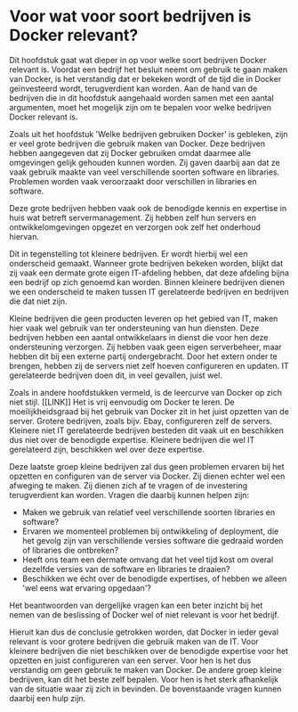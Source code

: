 # Voor wat voor soort bedrijven is Docker relevant?

Dit hoofdstuk gaat wat dieper in op voor welke soort bedrijven Docker relevant is. Voordat een bedrijf het besluit neemt om gebruik te gaan maken van Docker, is het verstandig dat er bekeken wordt of de tijd die in Docker geïnvesteerd wordt, terugverdient kan worden. Aan de hand van de bedrijven die in dit hoofdstuk aangehaald worden samen met een aantal argumenten, moet het mogelijk zijn om te bepalen voor welke bedrijven Docker relevant is.

Zoals uit het hoofdstuk 'Welke bedrijven gebruiken Docker' is gebleken, zijn er veel grote bedrijven die gebruik maken van Docker. Deze bedrijven hebben aangegeven dat zij Docker gebruiken omdat daarmee alle omgevingen gelijk gehouden kunnen worden. Zij gaven daarbij aan dat ze vaak gebruik maakte van veel verschillende soorten software en libraries. Problemen worden vaak veroorzaakt door verschillen in libraries en software.

Deze grote bedrijven hebben vaak ook de benodigde kennis en expertise in huis wat betreft servermanagement. Zij hebben zelf hun servers en ontwikkelomgevingen opgezet en verzorgen ook zelf het onderhoud hiervan.

Dit in tegenstelling tot kleinere bedrijven. Er wordt hierbij wel een onderscheid gemaakt. Wanneer grote bedrijven bekeken worden, blijkt dat zij vaak een dermate grote eigen IT-afdeling hebben, dat deze afdeling bijna een bedrijf op zich genoemd kan worden. Binnen kleinere bedrijven dienen we een onderscheid te maken tussen IT gerelateerde bedrijven en bedrijven die dat niet zijn.

Kleine bedrijven die geen producten leveren op het gebied van IT, maken hier vaak wel gebruik van ter ondersteuning van hun diensten. Deze bedrijven hebben een aantal ontwikkelaars in dienst die voor hen deze ondersteuning verzorgen. Zij hebben vaak geen eigen serverbeheer, maar hebben dit bij een externe partij ondergebracht. Door het extern onder te brengen, hebben zij de servers niet zelf hoeven configureren en updaten. IT gerelateerde bedrijven doen dit, in veel gevallen, juist wel.

Zoals in andere hoofdstukken vermeld, is de leercurve van Docker op zich niet stijl. [[LINK]] Het is vrij eenvoudig om Docker te leren. De moeilijkheidsgraad bij het gebruik van Docker zit in het juist opzetten van de server. Grotere bedrijven, zoals bijv. Ebay, configureren zelf de servers. Kleinere niet IT gerelateerde bedrijven besteden dit vaak uit en beschikken dus niet over de benodigde expertise. Kleinere bedrijven die wel IT gerelateerd zijn, beschikken wel over deze expertise.

Deze laatste groep kleine bedrijven zal dus geen problemen ervaren bij het opzetten en configuren van de server via Docker. Zij dienen echter wel een afweging te maken. Zij dienen zich af te vragen of de investering terugverdient kan worden. Vragen die daarbij kunnen helpen zijn:

- Maken we gebruik van relatief veel verschillende soorten libraries en software?
- Ervaren we momenteel problemen bij ontwikkeling of deployment, die het gevolg zijn van verschillende versies software die gedraaid worden of libraries die ontbreken?
- Heeft ons team een dermate omvang dat het veel tijd kost om overal dezelfde versies van de software en libraries te draaien?
- Beschikken we écht over de benodigde expertises, of hebben we alleen 'wel eens wat ervaring opgedaan'?

Het beantwoorden van dergelijke vragen kan een beter inzicht bij het nemen van de beslissing of Docker wel of niet relevant is voor het bedrijf.

Hieruit kan dus de conclusie getrokken worden, dat Docker in ieder geval relevant is voor grotere bedrijven die gebruik maken van de IT. Voor kleinere bedrijven die niet beschikken over de benodigde expertise voor het opzetten en juist configureren van een server. Voor hen is het dus verstandig om geen gebruik te maken van Docker. De andere groep kleine bedrijven, kan dit het beste zelf bepalen. Voor hen is het sterk afhankelijk van de situatie waar zij zich in bevinden. De bovenstaande vragen kunnen daarbij een hulp zijn.
